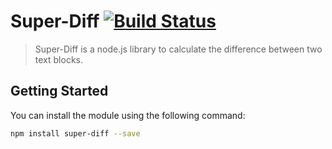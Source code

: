 # Super-Diff [![Build Status](https://travis-ci.org/vicjohnson1213/super-diff.svg)](https://travis-ci.org/vicjohnson1213/super-diff)

>Super-Diff is a node.js library to calculate the difference between two text blocks.

## Getting Started

You can install the module using the following command:

```bash
npm install super-diff --save
```